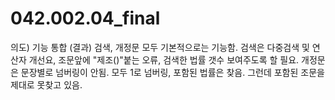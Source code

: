 # 042.002.04_final
의도) 기능 통합 (결과) 검색, 개정문 모두 기본적으로는 기능함. 검색은 다중검색 및 연산자 개선요, 조문앞에 "제조()"붙는 오류, 검색한 법률 갯수 보여주도록 할 필요. 개정문은 문장별로 넘버링이 안됨. 모두 1로 넘버링, 포함된 법률은 찾음. 그런데 포함된 조문을 제대로 못찾고 있음.   
